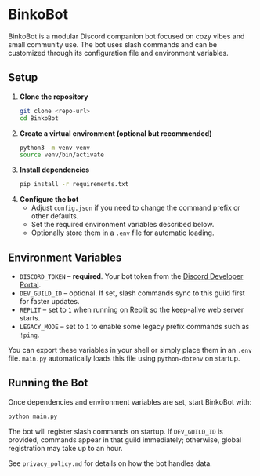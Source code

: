 # BinkoBot

BinkoBot is a modular Discord companion bot focused on cozy vibes and small community use. The bot uses slash commands and can be customized through its configuration file and environment variables.

## Setup

1. **Clone the repository**
   ```bash
   git clone <repo-url>
   cd BinkoBot
   ```
2. **Create a virtual environment (optional but recommended)**
   ```bash
   python3 -m venv venv
   source venv/bin/activate
   ```
3. **Install dependencies**
   ```bash
   pip install -r requirements.txt
   ```
4. **Configure the bot**
   - Adjust `config.json` if you need to change the command prefix or other defaults.
   - Set the required environment variables described below.
   - Optionally store them in a `.env` file for automatic loading.

## Environment Variables

- `DISCORD_TOKEN` – **required**. Your bot token from the [Discord Developer Portal](https://discord.com/developers/applications).
- `DEV_GUILD_ID` – optional. If set, slash commands sync to this guild first for faster updates.
- `REPLIT` – set to `1` when running on Replit so the keep-alive web server starts.
- `LEGACY_MODE` – set to `1` to enable some legacy prefix commands such as `!ping`.

You can export these variables in your shell or simply place them in an `.env` file.
`main.py` automatically loads this file using `python-dotenv` on startup.

## Running the Bot

Once dependencies and environment variables are set, start BinkoBot with:

```bash
python main.py
```

The bot will register slash commands on startup. If `DEV_GUILD_ID` is provided, commands appear in that guild immediately; otherwise, global registration may take up to an hour.

See `privacy_policy.md` for details on how the bot handles data.
